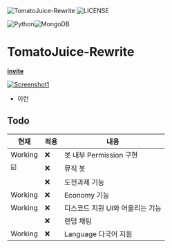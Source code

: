 ![TomatoJuice-Rewrite](https://img.shields.io/badge/TomatoJuice-Rewrite-red)
![LICENSE](https://img.shields.io/github/license/SapoKR/TomatoJuice-Rewrite)

![Python](https://img.shields.io/badge/python-3670A0?logo=python&logoColor=ffdd54)![MongoDB](https://img.shields.io/badge/MongoDB-%234ea94b.svg?logo=mongodb&logoColor=white)

# **TomatoJuice-Rewrite**

**[invite](https://discordapp.com/oauth2/authorize?client_id=470106694014337035&scope=bot&permissions=8)**

[![Screenshot1](https://cdn.discordapp.com/attachments/473389341591470081/985121502691201105/unknown.png)](https://github.com/WieeRd/ClockBot/issues/2)

 + 이런

## Todo

| 현재 | 적용 | 내용 |
| -- | -- |----------- |
| Working | ❌ | 봇 내부 Permission 구현|
| ☑️ | ❌ | 뮤직 봇 |
|  | ❌ | 도전과제 기능 |
| Working | ❌ | Economy 기능 |
| Working | ❌ | 디스코드 지원 UI와 어울리는 기능 |
|  | ❌ | 랜덤 채팅 |
| Working | ❌ | Language 다국어 지원 |
